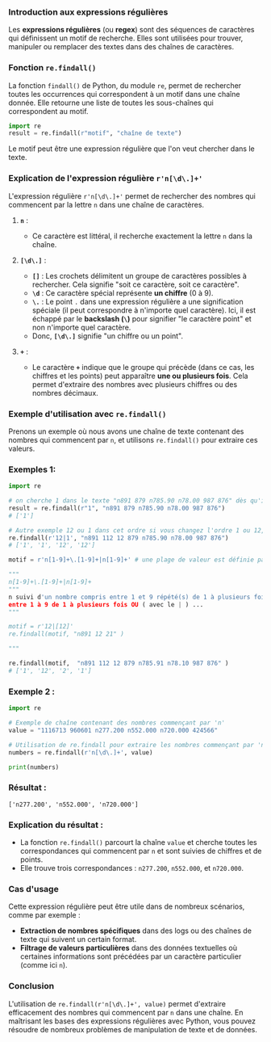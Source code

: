### Introduction aux expressions régulières

Les **expressions régulières** (ou **regex**) sont des séquences de caractères qui définissent un motif de recherche. Elles sont utilisées pour trouver, manipuler ou remplacer des textes dans des chaînes de caractères.

### Fonction `re.findall()`

La fonction `findall()` de Python, du module `re`, permet de rechercher toutes les occurrences qui correspondent à un motif dans une chaîne donnée. Elle retourne une liste de toutes les sous-chaînes qui correspondent au motif.

```python
import re
result = re.findall(r"motif", "chaîne de texte")
```

Le motif peut être une expression régulière que l'on veut chercher dans le texte.

### Explication de l'expression régulière `r'n[\d\.]+'`

L'expression régulière `r'n[\d\.]+'` permet de rechercher des nombres qui commencent par la lettre `n` dans une chaîne de caractères.

1. **`n`** :
   - Ce caractère est littéral, il recherche exactement la lettre `n` dans la chaîne.
   
2. **`[\d\.]`** :
   - **`[]`** : Les crochets délimitent un groupe de caractères possibles à rechercher. Cela signifie "soit ce caractère, soit ce caractère".
   - **`\d`** : Ce caractère spécial représente **un chiffre** (0 à 9).
   - **`\.`** : Le point `.` dans une expression régulière a une signification spéciale (il peut correspondre à n'importe quel caractère). Ici, il est échappé par le **backslash (`\`)** pour signifier "le caractère point" et non n'importe quel caractère.
   - Donc, **`[\d\.]`** signifie "un chiffre ou un point".
   
3. **`+`** :
   - Le caractère **`+`** indique que le groupe qui précède (dans ce cas, les chiffres et les points) peut apparaître **une ou plusieurs fois**. Cela permet d'extraire des nombres avec plusieurs chiffres ou des nombres décimaux.
   
### Exemple d'utilisation avec `re.findall()`

Prenons un exemple où nous avons une chaîne de texte contenant des nombres qui commencent par `n`, et utilisons `re.findall()` pour extraire ces valeurs.

### Exemples 1:

```python
import re

# on cherche 1 dans le texte "n891 879 n785.90 n78.00 987 876" dès qu'il trouve un "1" il est retiré de la recherche 
result = re.findall(r"1", "n891 879 n785.90 n78.00 987 876")
# ['1']

# Autre exemple 12 ou 1 dans cet ordre si vous changez l'ordre 1 ou 12, cela changera la recherche
re.findall(r'12|1', "n891 112 12 879 n785.90 n78.00 987 876")
# ['1', '1', '12', '12']

motif = r'n[1-9]+\.[1-9]+|n[1-9]+' # une plage de valeur est définie par [1-9] le symbole + <=> de 1 à plusieurs 

"""
n[1-9]+\.[1-9]+|n[1-9]+
"""
n suivi d'un nombre compris entre 1 et 9 répété(s) de 1 à plusieurs fois, suivi d'un point . et d'un nombre compris 
entre 1 à 9 de 1 à plusieurs fois OU ( avec le | ) ...
"""

motif = r'12|[12]'
re.findall(motif, "n891 12 21" )

"""

re.findall(motif,  "n891 112 12 879 n785.91 n78.10 987 876" )
# ['1', '12', '2', '1']
```


### Exemple 2 :

```python
import re

# Exemple de chaîne contenant des nombres commençant par 'n'
value = "1116713 960601 n277.200 n552.000 n720.000 424566"

# Utilisation de re.findall pour extraire les nombres commençant par 'n'
numbers = re.findall(r'n[\d\.]+', value)

print(numbers)
```

### Résultat :

```
['n277.200', 'n552.000', 'n720.000']
```

### Explication du résultat :
- La fonction `re.findall()` parcourt la chaîne `value` et cherche toutes les correspondances qui commencent par `n` et sont suivies de chiffres et de points.
- Elle trouve trois correspondances : `n277.200`, `n552.000`, et `n720.000`.

### Cas d'usage

Cette expression régulière peut être utile dans de nombreux scénarios, comme par exemple :
- **Extraction de nombres spécifiques** dans des logs ou des chaînes de texte qui suivent un certain format.
- **Filtrage de valeurs particulières** dans des données textuelles où certaines informations sont précédées par un caractère particulier (comme ici `n`).

### Conclusion

L'utilisation de `re.findall(r'n[\d\.]+', value)` permet d'extraire efficacement des nombres qui commencent par `n` dans une chaîne. En maîtrisant les bases des expressions régulières avec Python, vous pouvez résoudre de nombreux problèmes de manipulation de texte et de données.

